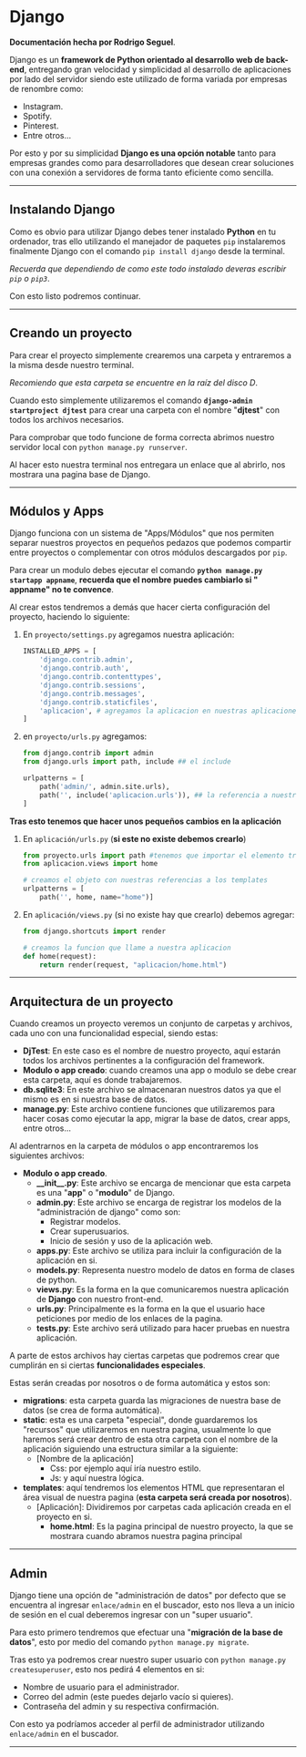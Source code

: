 # Django

**Documentación hecha por Rodrigo Seguel**.

Django es un **framework de Python orientado al desarrollo web de back-end**, entregando gran velocidad y simplicidad al desarrollo de aplicaciones por lado del servidor siendo este utilizado de forma variada por empresas de renombre como:

+ Instagram.
+ Spotify.
+ Pinterest.
+ Entre otros...

Por esto y por su simplicidad **Django es una opción notable** tanto para empresas grandes como para desarrolladores que desean crear soluciones con una conexión a servidores de forma tanto eficiente como sencilla.

---

## Instalando Django

Como es obvio para utilizar Django debes tener instalado **Python** en tu ordenador, tras ello utilizando el manejador de paquetes `pip` instalaremos finalmente Django con el comando `pip install django` desde la terminal.

*Recuerda que dependiendo de como este todo instalado deveras escribir `pip` o `pip3`*.

Con esto listo podremos continuar.

---

## Creando un proyecto

Para crear el proyecto simplemente crearemos una carpeta y entraremos a la misma desde nuestro terminal.

*Recomiendo que esta carpeta se encuentre en la raíz del disco D*.

Cuando esto simplemente utilizaremos el comando **`django-admin startproject djtest`** para crear una carpeta con el nombre "**djtest**" con todos los archivos necesarios.

Para comprobar que todo funcione de forma correcta abrimos nuestro servidor local con `python manage.py runserver`.

Al hacer esto nuestra terminal nos entregara un enlace que al abrirlo, nos mostrara una pagina base de Django.

---

## Módulos y Apps

Django funciona con un sistema de "Apps/Módulos" que nos permiten separar nuestros proyectos en pequeños pedazos que podemos compartir entre proyectos o complementar con otros módulos descargados por `pip`.

Para crear un modulo debes ejecutar el comando **`python manage.py startapp appname`**, **recuerda que el nombre puedes cambiarlo si " appname" no te convence**.

Al crear estos tendremos a demás que hacer cierta configuración del proyecto, haciendo lo siguiente:

1. En `proyecto/settings.py` agregamos nuestra aplicación:

   ~~~python
   INSTALLED_APPS = [
       'django.contrib.admin',
       'django.contrib.auth',
       'django.contrib.contenttypes',
       'django.contrib.sessions',
       'django.contrib.messages',
       'django.contrib.staticfiles',
       'aplicacion', # agregamos la aplicacion en nuestras aplicaciones instaladas
   ]
   ~~~

2. en `proyecto/urls.py` agregamos:

   ~~~python
   from django.contrib import admin
   from django.urls import path, include ## el include
   
   urlpatterns = [
       path('admin/', admin.site.urls),
       path('', include('aplicacion.urls')), ## la referencia a nuestro home
   ]
   ~~~

**Tras esto tenemos que hacer unos pequeños cambios en la aplicación**

1. En `aplicación/urls.py` (**si este no existe debemos crearlo**)

   ~~~python
   from proyecto.urls import path #tenemos que importar el elemento traido desde el proyecto creado
   from aplicacion.views import home
   
   # creamos el objeto con nuestras referencias a los templates
   urlpatterns = [
       path('', home, name="home")]
   ~~~

2. En `aplicación/views.py` (si no existe hay que crearlo) debemos agregar:

   ~~~python
   from django.shortcuts import render
   
   # creamos la funcion que llame a nuestra aplicacion
   def home(request):
       return render(request, "aplicacion/home.html")
   ~~~

---

## Arquitectura de un proyecto

Cuando creamos un proyecto veremos un conjunto de carpetas y archivos, cada uno con una funcionalidad especial, siendo estas:

* **DjTest**: En este caso es el nombre de nuestro proyecto, aquí estarán todos los archivos pertinentes a la configuración del framework.
* **Modulo o app creado**: cuando creamos una app o modulo se debe crear esta carpeta, aquí es donde trabajaremos.
* **db.sqlite3**: En este archivo se almacenaran nuestros datos ya que el mismo es en si nuestra base de datos.
* **manage.py**: Este archivo contiene funciones que utilizaremos para hacer cosas como ejecutar la app, migrar la base de datos, crear apps, entre otros...

Al adentrarnos en la carpeta de módulos o app encontraremos los siguientes archivos:

* **Modulo o app creado**.
  * **\_\_init_\_.py**: Este archivo se encarga de mencionar que esta carpeta es una "**app**" o "**modulo**" de Django.
  * **admin.py**: Este archivo se encarga de registrar los modelos de la "administración de django" como son:
    * Registrar modelos.
    * Crear superusuarios.
    * Inicio de sesión y uso de la aplicación web.
  * **apps.py**: Este archivo se utiliza para incluir la configuración de la aplicación en si.
  * **models.py**: Representa nuestro modelo de datos en forma de clases de python.
  * **views.py**: Es la forma en la que comunicaremos nuestra aplicación de **Django** con nuestro front-end.
  * **urls.py**: Principalmente es la forma en la que el usuario hace peticiones por medio de los enlaces de la pagina.
  * **tests.py**: Este archivo será utilizado para hacer pruebas en nuestra aplicación.

A parte  de estos archivos hay ciertas carpetas que podremos crear que cumplirán en si ciertas **funcionalidades especiales**.

Estas serán creadas por nosotros o de forma automática y estos son:

* **migrations**: esta carpeta guarda las migraciones de nuestra base de datos (se crea de forma automática).
* **static**: esta es una carpeta "especial", donde guardaremos los "recursos" que utilizaremos en nuestra pagina, usualmente lo que haremos será crear dentro de esta otra carpeta con el nombre de la aplicación siguiendo una estructura similar a la siguiente:
  * [Nombre de la aplicación]
    * Css: por ejemplo aquí iría nuestro estilo.
    * Js: y aquí nuestra lógica.
* **templates**: aquí tendremos los elementos HTML que representaran el área visual de nuestra pagina (**esta carpeta será creada por nosotros**).
  * \[Aplicación\]: Dividiremos por carpetas cada aplicación creada en el proyecto en si.
    * **home.html**: Es la pagina principal de nuestro proyecto, la que se mostrara cuando abramos nuestra pagina principal


---

## Admin

Django tiene una opción de "administración de datos" por defecto que se encuentra al ingresar `enlace/admin` en el buscador, esto nos lleva a un inicio de sesión en el cual deberemos ingresar con un "super usuario".

Para esto primero tendremos que efectuar una "**migración de la base de datos**", esto por medio del comando `python manage.py migrate`.

Tras esto ya podremos crear nuestro super usuario con `python manage.py createsuperuser`, esto nos pedirá 4 elementos en si:

* Nombre de usuario para el administrador.
* Correo del admin (este puedes dejarlo vacío si quieres).
* Contraseña del admin y su respectiva confirmación.

Con esto ya podríamos acceder al perfil de administrador utilizando `enlace/admin` en el buscador.

---

